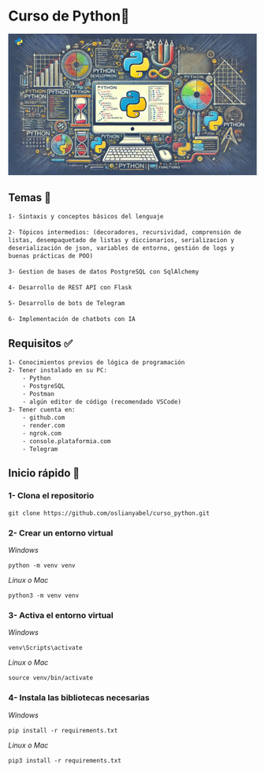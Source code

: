 # Curso de Python🐍
![Portada](portada.jpg)

## **Temas 📌**
    1- Sintaxis y conceptos básicos del lenguaje

    2- Tópicos intermedios: (decoradores, recursividad, comprensión de listas, desempaquetado de listas y diccionarios, serializacion y deserialización de json, variables de entorno, gestión de logs y buenas prácticas de POO)

    3- Gestion de bases de datos PostgreSQL con SqlAlchemy

    4- Desarrollo de REST API con Flask

    5- Desarrollo de bots de Telegram

    6- Implementación de chatbots con IA

## **Requisitos ✅**
    1- Conocimientos previos de lógica de programación
    2- Tener instalado en su PC:
        - Python
        - PostgreSQL
        - Postman
        - algún editor de código (recomendado VSCode)
    3- Tener cuenta en:
        - github.com
        - render.com
        - ngrok.com
        - console.plataformia.com
        - Telegram

## **Inicio rápido 🚀**

### 1- Clona el repositorio 

    git clone https://github.com/oslianyabel/curso_python.git

### 2- Crear un entorno virtual

*Windows* 

    python -m venv venv
    
*Linux o Mac*

    python3 -m venv venv

### 3- Activa el entorno virtual
*Windows* 

    venv\Scripts\activate

*Linux o Mac*

    source venv/bin/activate

### 4- Instala las bibliotecas necesarias

*Windows* 

    pip install -r requirements.txt

*Linux o Mac*

    pip3 install -r requirements.txt
